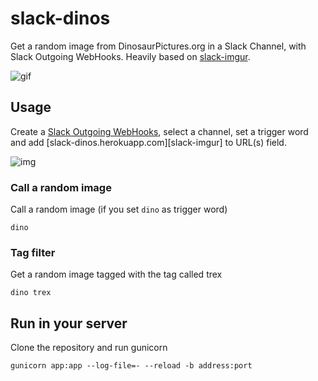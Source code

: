 # slack-dinos

Get a random image from DinosaurPictures.org in a Slack Channel, with Slack Outgoing WebHooks.  Heavily based on [slack-imgur](https://github.com/juanpabloaj/slack-imgur).

![gif](http://i.imgur.com/pUZq3U3.gif)

## Usage

Create a [Slack Outgoing WebHooks][webhook], select a channel, set a trigger word and add [slack-dinos.herokuapp.com][slack-imgur] to URL(s) field.

![img](http://i.imgur.com/79u5e7L.png)

### Call a random image

Call a random image (if you set `dino` as trigger word)

    dino

### Tag filter

Get a random image tagged with the tag called trex

    dino trex

## Run in your server

Clone the repository and run gunicorn

    gunicorn app:app --log-file=- --reload -b address:port

[webhook]: https://getscreenshots.slack.com/services/new/outgoing-webhook
